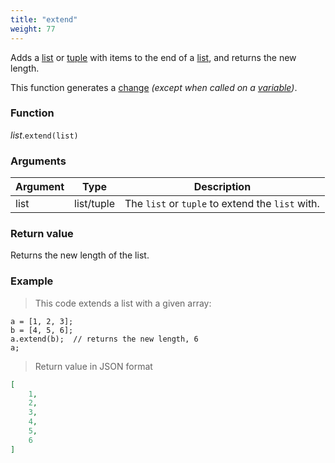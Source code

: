 ```yaml
---
title: "extend"
weight: 77
---
```


Adds a [list](..) or [tuple](../../tuple) with items to the end of a [list](..), and returns the new length.

This function generates a [change](../../../overview/changes) *(except when called on a [variable](../../../overview/variable))*.

### Function

*list*.`extend(list)`

### Arguments

Argument | Type | Description
-------- | ---- | -----------
list | list/tuple | The `list` or `tuple` to extend the `list` with.

### Return value

Returns the new length of the list.

### Example

> This code extends a list with a given array:

```thingsdb,json_response
a = [1, 2, 3];
b = [4, 5, 6];
a.extend(b);  // returns the new length, 6
a;
```

> Return value in JSON format

```json
[
    1,
    2,
    3,
    4,
    5,
    6
]
```
